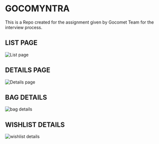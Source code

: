 # GOCOMYNTRA
This is a Repo created for the assignment given by Gocomet Team for the interview process.
## LIST PAGE
![List page](https://user-images.githubusercontent.com/111170924/216772574-1593b2ea-3b5d-44b6-8b83-bcb5c987e3ab.png)
## DETAILS PAGE
![Details page](https://user-images.githubusercontent.com/111170924/216772375-010a4563-530f-4745-9014-b03b7ed7aada.png)
## BAG DETAILS
![bag details](https://user-images.githubusercontent.com/111170924/216772715-f10218c3-1212-4a01-8cd2-39d9bbaae592.png)
## WISHLIST DETAILS
![wishlist details](https://user-images.githubusercontent.com/111170924/216772974-ff7df78e-a468-44e4-b091-2c34adfdc195.png)

